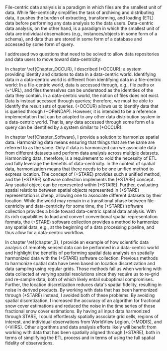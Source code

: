 File-centric data analysis is a paradigm in which files are the smallest unit of data. While file-centricity simplifies the task of archiving and distributing data, it pushes the burden of extracting, transforming, and loading (ETL) data before performing any data analysis to the data users.
Data-centric data analysis, on the other hand, is a paradigm in which the smallest unit of data are individual observations (e.g., instances/objects in some form of a schema), and data thus are stored in some form of a 
database and accessed by some form of query. 

I addressed two questions that need to be solved to allow data repositories and data users to move toward data-centricity:

In chapter \ref{Chapter_OCCUR}, I described (+OCCUR); a system providing identity and citations to data in a data-centric world. 
Identifying data in a data-centric world is different from identifying data in a file-centric world: In a file-centric world, data is accessed through, e.g., file paths or (+^URL), and files themselves can be understood as the identities of the data they contain. In a data-centric world, the notion of files does not exist. Data is instead accessed through queries; therefore, we must be able to identify the result sets of queries.
(+OCCUR) allows us to identify data that is queried through (+OPeNDAP). However, it is intended to be a reference implementation that can be adapted to any other data distribution system 
in a data-centric world. That is, any data accessed through some form of a query can be identified by a system similar to (+OCCUR).

In chapter \ref{Chapter_Software}, I provide a solution to harmonize spatial data. Harmonizing data means ensuring that things that are the same are referred to as the same. Only if data is harmonized can we associate data from different datasets and perform data analysis across multiple datasets. Harmonizing data, therefore, is a requirement to void the necessity of ETL and fully leverage the benefits of data-centricity. In the context of spatial data, harmonization means that there needs to be one unified method to express location. The concept of (+STARE) provides such a unified method, and the (+STARE) software collection implements the (+STARE) concept. Any spatial object can be represented within (+STARE). Further, evaluating spatial relations between spatial objects represented in (+STARE) representation is cheap, allowing one to associate different datasets by their location. While the world may remain in a transitional phase between file-centricity and data-centricity for some time, the (+STARE) software collection provides a bride toward data-centric spatial data analysis. With its rich capabilities to load and convert conventional spatial representation formats, the (+STARE) software collection provides a method to harmonize any spatial data, e.g., at the beginning of a data processing pipeline, and thus allow for a data-centric workflow. 

In chapter \ref{chapter_3}, I provide an example of how scientific data analysis of remotely sensed data can be performed in a data-centric world and highlight the benefits of performing spatial data analysis on spatially harmonized data with the (+STARE) software collection. Previous methods to harmonize spatial data have been based on location discretization and data sampling using regular grids. Those methods fail us when working with data collected at varying spatial resolutions since they require us to re-grid and re-sample data, both of which likely entail suboptimal compromises. Further, the location discretization reduces data's spatial fidelity, resulting in noise in derived products. By working with data that has been harmonized through (+STARE) instead, I avoided both of these problems. By avoiding spatial discretization, I increased the accuracy of an algorithm for fractional snow cover estimations and reduced the noise in the time series of those fractional snow cover estimations. By having all input data harmonized through STARE, I could effortlessly spatially associate grid cells, regions of interest, and individual observations from WorldView Legion, (+MODIS), and (+VIIRS). Other algorithms and data analysis efforts likely will benefit from working with data that has been spatially aligned through (+STARE), both in terms of simplifying the ETL process and in terms of using the full spatial fidelity of observations.
